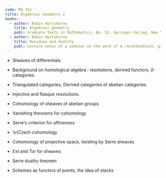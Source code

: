 ```yaml
---
code: MA 311
title: Algebraic Geometry 2
books:
  - author: Robin Hartshorne
    title: Algebraic geometry
    publ: Graduate Texts in Mathematics, No. 52. Springer-Verlag, New York-Heidelberg, 1977
  - author: Robin Hartshorne
    title: Residues and duality
    publ: Lecture notes of a seminar on the work of A.~Grothendieck, given at Harvard 1963/64. With an appendix by P.~Deligne. Lecture Notes in Mathematics, No. 20 Springer-Verlag, Berlin-New York 1966
---
```


* Sheaves of differentials.



* Background on homological algebra : resolutions, derived functors, $\delta$-categories.

* Triangulated categories, Derived categories of abelian categories.

* Injective and flasque resolutions.

* Cohomology of sheaves of abelian groups

* Vanishing theorems for cohomology

* Serre's criterion for affineness

* \v{C}ech cohomology

* Cohomology of projective space, twisting by Serre sheaves

* $Ext$ and $Tor$ for sheaves

* Serre duality theorem

* Schemes as functors of points, the idea of stacks
